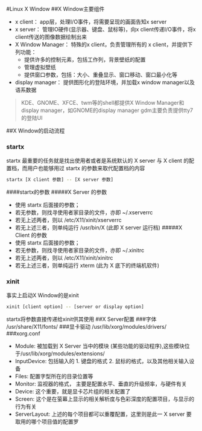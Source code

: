 #Linux X Window
##X Window主要组件
- x client： app层，处理I/O事件，将需要呈现的画面告知x server
- x server： 管理IO硬件(显示器、键盘、鼠标等)，向x client传递I/O事件，将x client传送的图像数据绘制出来
- X Window Manager： 特殊的x client，负责管理所有的 x client，并提供下列功能：
  - 提供许多的控制元素，包括工作列，背景壁纸的配置
  - 管理虚拟壁纸
  - 提供窗口参数，包括：大小、重叠显示、窗口移动、窗口最小化等
- display manager： 提供图形化的登陆环境，并加载x window manager以及语系数据
>KDE、GNOME、XFCE、twm等的shell都提供X Window Manager和display manager，如GNOME的display manager gdm主要负责提供tty7的登陆UI

##X Window的启动流程
### startx
startx 最重要的任务就是找出使用者或者是系统默认的 X server 与 X client 的配置档，而用户也能够用过 startx 的参数来取代配置档的内容
```sh
startx [X client 参数] -- [X server 参数]
```
####startx的参数
#####X Server 的参数
- 使用 startx 后面接的参数；
- 若无参数，则找寻使用者家目录的文件，亦即 ~/.xserverrc
- 若无上述两者，则以 /etc/X11/xinit/xserverrc
- 若无上述三者，则单纯运行 /usr/bin/X (此即 X server 运行档)
#####X Client 的参数
- 使用 startx 后面接的参数；
- 若无参数，则找寻使用者家目录的文件，亦即 ~/.xinitrc
- 若无上述两者，则以 /etc/X11/xinit/xinitrc
- 若无上述三者，则单纯运行 xterm (此为 X 底下的终端机软件)
### xinit
事实上启动X Window的是xinit
```sh
xinit [client option] -- [server or display option]
```
startx将参数直接传递给xinit供其使用
##X Server配置
###字体
/usr/share/X11/fonts/
###显卡驱动
/usr/lib/xorg/modules/drivers/
###xorg.conf
- Module: 被加载到 X Server 当中的模块 (某些功能的驱动程序),这些模块位于/usr/lib/xorg/modules/extensions/
- InputDevice: 包括输入的 1. 键盘的格式 2. 鼠标的格式，以及其他相关输入设备
- Files: 配置字型所在的目录位置等
- Monitor: 监视器的格式， 主要是配置水平、垂直的升级频率，与硬件有关
- Device: 这个重要，就是显卡芯片组的相关配置了
- Screen: 这个是在萤幕上显示的相关解析度与色彩深度的配置项目，与显示的行为有关
- ServerLayout: 上述的每个项目都可以重覆配置，这里则是此一 X server 要取用的哪个项目值的配置罗
